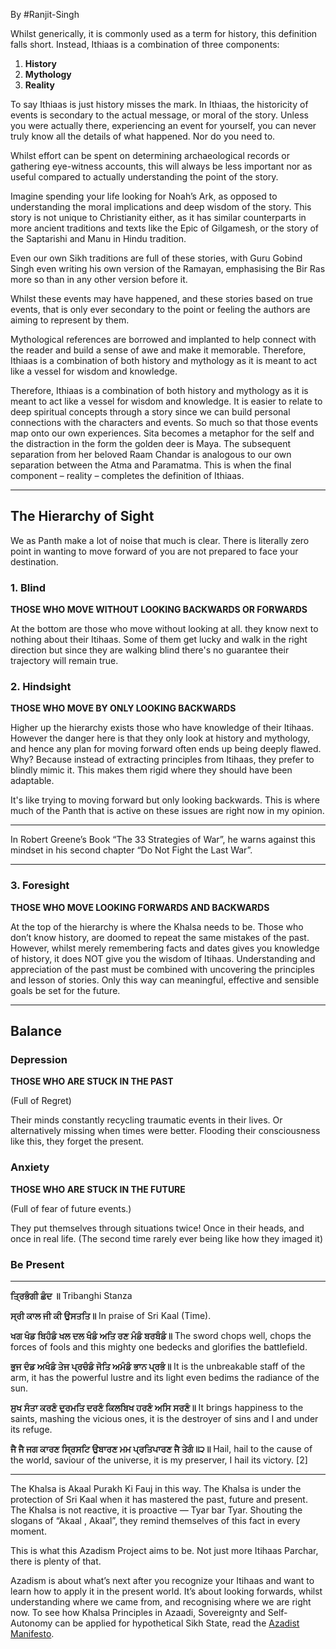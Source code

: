 By #Ranjit-Singh 

Whilst generically, it is commonly used as a term for history, this definition falls short. Instead, Ithiaas is a combination of three components:

1. **History**
2. **Mythology**
3. **Reality**

To say Ithiaas is just history misses the mark. In Ithiaas, the historicity of events is secondary to the actual message, or moral of the story. Unless you were actually there, experiencing an event for yourself, you can never truly know all the details of what happened. Nor do you need to.

Whilst effort can be spent on determining archaeological records or gathering eye-witness accounts, this will always be less important nor as useful compared to actually understanding the point of the story.

Imagine spending your life looking for Noah’s Ark, as opposed to understanding the moral implications and deep wisdom of the story. This story is not unique to Christianity either, as it has similar counterparts in more ancient traditions and texts like the Epic of Gilgamesh, or the story of the Saptarishi and Manu in Hindu tradition.

Even our own Sikh traditions are full of these stories, with Guru Gobind Singh even writing his own version of the Ramayan, emphasising the Bir Ras more so than in any other version before it.

Whilst these events may have happened, and these stories based on true events, that is only ever secondary to the point or feeling the authors are aiming to represent by them.

Mythological references are borrowed and implanted to help connect with the reader and build a sense of awe and make it memorable. Therefore, Ithiaas is a combination of both history and mythology as it is meant to act like a vessel for wisdom and knowledge.

Therefore, Ithiaas is a combination of both history and mythology as it is meant to act like a vessel for wisdom and knowledge. It is easier to relate to deep spiritual concepts through a story since we can build personal connections with the characters and events. So much so that those events map onto our own experiences. Sita becomes a metaphor for the self and the distraction in the form the golden deer is Maya. The subsequent separation from her beloved Raam Chandar is analogous to our own separation between the Atma and Paramatma. This is when the final component – reality – completes the definition of Ithiaas.

---

## The Hierarchy of Sight

We as Panth make a lot of noise that much is clear. There is literally zero point in wanting to move forward of you are not prepared to face your destination.

### 1. Blind

**THOSE WHO MOVE WITHOUT LOOKING BACKWARDS OR FORWARDS**

At the bottom are those who move without looking at all. they know next to nothing about their Itihaas. Some of them get lucky and walk in the right direction but since they are walking blind there's no guarantee their trajectory will remain true.

### 2. Hindsight

**THOSE WHO MOVE BY ONLY LOOKING BACKWARDS**

Higher up the hierarchy exists those who have knowledge of their Itihaas. However the danger here is that they only look at history and mythology, and hence any plan for moving forward often ends up being deeply flawed. Why? Because instead of extracting principles from Itihaas, they prefer to blindly mimic it. This makes them rigid where they should have been adaptable.

It's like trying to moving forward but only looking backwards. This is where much of the Panth that is active on these issues are right now in my opinion.

---

In Robert Greene’s Book “The 33 Strategies of War”, he warns against this mindset in his second chapter “Do Not Fight the Last War”.

---

### 3. Foresight

**THOSE WHO MOVE LOOKING FORWARDS AND BACKWARDS**

At the top of the hierarchy is where the Khalsa needs to be. Those who don’t know history, are doomed to repeat the same mistakes of the past. However, whilst merely remembering facts and dates gives you knowledge of history, it does NOT give you the wisdom of Itihaas. Understanding and appreciation of the past must be combined with uncovering the principles and lesson of stories. Only this way can meaningful, effective and sensible goals be set for the future.

---

## Balance

### Depression

**THOSE WHO ARE STUCK IN THE PAST**

(Full of Regret)

Their minds constantly recycling traumatic events in their lives. Or alternatively missing when times were better. Flooding their consciousness like this, they forget the present.

### Anxiety

**THOSE WHO ARE STUCK IN THE FUTURE**

(Full of fear of future events.)

They put themselves through situations twice! Once in their heads, and once in real life. (The second time rarely ever being like how they imaged it)

### Be Present

---

**ਤ੍ਰਿਭੰਗੀ ਛੰਦ ॥** Tribanghi Stanza

**ਸ੍ਰੀ ਕਾਲ ਜੀ ਕੀ ਉਸਤਤਿ॥** In praise of Sri Kaal (Time).

**ਖਗ ਖੰਡ ਬਿਹੰਡੰ ਖਲ ਦਲ ਖੰਡੰ ਅਤਿ ਰਣ ਮੰਡੰ ਬਰਬੰਡੰ॥** The sword chops well, chops the forces of fools and this mighty one bedecks and glorifies the battlefield.

**ਭੁਜ ਦੰਡ ਅਖੰਡੰ ਤੇਜ ਪ੍ਰਚੰਡੰ ਜੋਤਿ ਅਮੰਡੰ ਭਾਨ ਪ੍ਰਭੰ॥** It is the unbreakable staff of the arm, it has the powerful lustre and its light even bedims the radiance of the sun.

**ਸੁਖ ਸੰਤਾ ਕਰਣੰ ਦੁਰਮਤਿ ਦਰਣੰ ਕਿਲਬਿਖ ਹਰਣੰ ਅਸਿ ਸਰਣੰ॥** It brings happiness to the saints, mashing the vicious ones, it is the destroyer of sins and I and under its refuge.

**ਜੈ ਜੈ ਜਗ ਕਾਰਣ ਸ੍ਰਿਸਟਿ ਉਬਾਰਣ ਮਮ ਪ੍ਰਤਿਪਾਰਣ ਜੈ ਤੇਗੰ॥੨॥** Hail, hail to the cause of the world, saviour of the universe, it is my preserver, I hail its victory. [2]

---

The Khalsa is Akaal Purakh Ki Fauj in this way. The Khalsa is under the protection of Sri Kaal when it has mastered the past, future and present. The Khalsa is not reactive, it is proactive — Tyar bar Tyar. Shouting the slogans of “Akaal , Akaal”, they remind themselves of this fact in every moment.

This is what this Azadism Project aims to be. Not just more Itihaas Parchar, there is plenty of that.

Azadism is about what’s next after you recognize your Itihaas and want to learn how to apply it in the present world. It’s about looking forwards, whilst understanding where we came from, and recognising where we are right now. To see how Khalsa Principles in Azaadi, Sovereignty and Self- Autonomy can be applied for hypothetical Sikh State, read the [Azadist Manifesto](http://www.azadism.co.uk).

